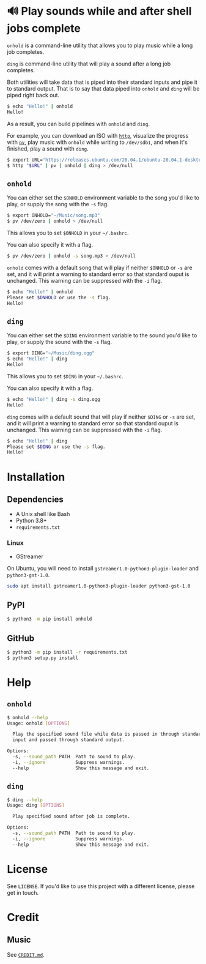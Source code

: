 # 🔊 Play sounds while and after shell jobs complete

`onhold` is a command-line utility that allows you to play music while a long job completes.

`ding` is command-line utility that will play a sound after a long job completes. 

Both utilities will take data that is piped into their standard inputs and pipe it to standard output. That is to say that data piped into `onhold` and `ding` will be piped right back out.

```bash
$ echo "Hello!" | onhold
Hello!
```

As a result, you can build pipelines with `onhold` and `ding`.

For example, you can download an ISO with [`http`](https://httpie.org/), visualize the progress with [`pv`](http://www.ivarch.com/programs/pv.shtml), play music with `onhold` while writing to `/dev/sdb1`, and when it's finished, play a sound with `ding`.

```bash
$ export URL="https://releases.ubuntu.com/20.04.1/ubuntu-20.04.1-desktop-amd64.iso"
$ http "$URL" | pv | onhold | ding > /dev/null
```

## `onhold`

You can either set the `$ONHOLD` environment variable to the song you'd like to play, or supply the song with the `-s` flag.

```bash
$ export ONHOLD="~/Music/song.mp3"
$ pv /dev/zero | onhold > /dev/null
```

This allows you to set `$ONHOLD` in your `~/.bashrc`.

You can also specify it with a flag.

```bash
$ pv /dev/zero | onhold -s song.mp3 > /dev/null
```

`onhold` comes with a default song that will play if neither `$ONHOLD` or `-s` are set, and it will print a warning to standard error so that standard ouput is unchanged. This warning can be suppressed with the `-i` flag.

```bash
$ echo "Hello!" | onhold
Please set $ONHOLD or use the -s flag.
Hello!
```

## `ding`

You can either set the `$DING` environment variable to the sound you'd like to play, or supply the sound with the `-s` flag.

```bash
$ export DING="~/Music/ding.ogg"
$ echo "Hello!" | ding
Hello!
```

This allows you to set `$DING` in your `~/.bashrc`.

You can also specify it with a flag.

```bash
$ echo "Hello!" | ding -s ding.ogg
Hello!
```

`ding` comes with a default sound that will play if neither `$DING` or `-s` are set, and it will print a warning to standard error so that standard ouput is unchanged. This warning can be suppressed with the `-i` flag.

```bash
$ echo "Hello!" | ding
Please set $DING or use the -s flag.
Hello!
```

# Installation
## Dependencies
 - A Unix shell like Bash
 - Python 3.8+
 - `requirements.txt`

### Linux
 - GStreamer

On Ubuntu, you will need to install `gstreamer1.0-python3-plugin-loader` and `python3-gst-1.0`.
```bash
sudo apt install gstreamer1.0-python3-plugin-loader python3-gst-1.0
```

## PyPI
```bash
$ python3 -m pip install onhold
```

## GitHub
```bash
$ python3 -m pip install -r requirements.txt
$ python3 setup.py install
```

# Help
## `onhold`
```bash
$ onhold --help
Usage: onhold [OPTIONS]

  Play the specified sound file while data is passed in through standard
  input and passed through standard output.

Options:
  -s, --sound_path PATH  Path to sound to play.
  -i, --ignore           Suppress warnings.
  --help                 Show this message and exit.
```

## `ding`
```bash
$ ding --help
Usage: ding [OPTIONS]

  Play specified sound after job is complete.

Options:
  -s, --sound_path PATH  Path to sound to play.
  -i, --ignore           Suppress warnings.
  --help                 Show this message and exit.
```

# License
See `LICENSE`. If you'd like to use this project with a different license, please get in touch.


# Credit
## Music

See [`CREDIT.md`](/CREDIT.md).
